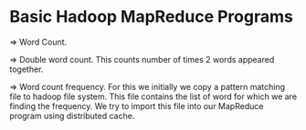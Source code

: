 # Basic Hadoop MapReduce Programs

=> Word Count.

=> Double word count. This counts number of times 2 words appeared together.

=> Word count frequency. For this we initially we copy a pattern matching file to hadoop file system. This file contains the list of word for which we are finding the frequency. We try to import this file into our MapReduce program using distributed cache. 
